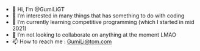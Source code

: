 - 👋 Hi, I’m @GumiLiGT
- 👀 I’m interested in many things that has something to do with coding
- 🌱 I’m currently learning competitive programming (which I started in mid 2021)
- 💞️ I’m not looking to collaborate on anything at the moment LMAO
- 📫 How to reach me : GumiLi@tom.com

<!---
GumiLiGT/GumiLiGT is a ✨ special ✨ repository because its `README.md` (this file) appears on your GitHub profile.
You can click the Preview link to take a look at your changes.
--->
